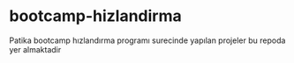 # bootcamp-hizlandirma
 Patika bootcamp hızlandırma programı surecinde yapılan projeler bu repoda yer almaktadir
